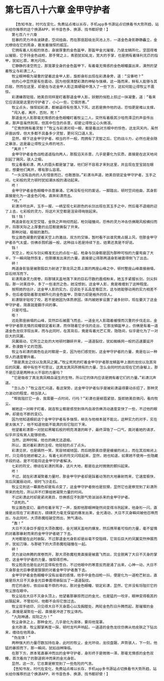 # 第七百八十六章 金甲守护者
        【告知书友，时代在变化，免费站点难以长存，手机app多书源站点切换看书大势所趋，站长给你推荐的这个换源APP，听书音色多、换源、找书都好使！】
       第七百八十六章
       狂暴的灵力冲击波肆虐，空间扭曲，而在那座超级龙凤池上方，一道金色身影静静矗立，金光缭绕在它的周身，散发着强悍的威压。
       它拥有着人形般的体态，身披厚重的金色盔甲，那盔甲金光璀璨，乃是龙鳞所化，坚固得难以摧毁，它手持金色战枪，那手臂之上，青筋犹如虬龙，宽大的手掌，也是拥有着锋利无匹的指甲，犹如匕首，寒光闪烁。
       它静静的凌空而立，那笼罩全身的金色盔甲下，有着毫无情感的金色眼瞳露出来，漠然的望着牧尘与彩潇二人。
       牧尘眼神极为凝重的望着这金甲人影，旋即身形出现在彩潇身旁，道：“没事吧？”
       他的心中显然是有些震动，因为他很清楚彩潇的神秘与强横，这一路而来，鲜有人能够与其匹敌，然而在这里，却是在与这金甲人影正面硬碰中落入了一些下方，这如何能让得牧尘不震惊。
       彩潇螓首轻摇，她美目同样是盯着那道金甲人影，妖魅的俏脸上掠过一抹凝重，道：“看来它应该就是这里的守护者了，小心一些，它很厉害。”
       牧尘点头，强悍如彩潇，都被逼得有些落入下风，这若是换作他的话，恐怕更是难以支撑。
       “闯入者，离开，否则，死！”
       那道金光人影那毫无情感的金色眼瞳盯着牧尘二人，突然有着极其沙哑而滞涩的声音传出来，那声音虽然刺耳，但其中包含的杀意，却是让得牧尘心头微凛。
       “它竟然拥有着灵智？”牧尘与彩潇对视一眼，都是看出对方眼中的惊色，这龙凤天内，虽然异兽凶悍，但大多都不具备多少灵智，更何况口道人言。
       显然，眼下这金甲守护者，相当的不一般，而拥有了灵智之后，它的战斗力，必然也是会随之暴涨，这是最让得牧尘头疼的地方。
       “离开！”
       金甲守护者金色战枪遥遥指向两人，那股滔天杀意，几乎是要化为实质，直接是在这天地间刮起了飓风，骇人之极。
       牧尘看看彩潇，两人的眉头都是皱了皱，他们好不容易才来到这里，并且现在至宝就在眼前，想要他们离开，哪有那么容易。
       “一头没有血肉的人形怪兽而已，也敢嚣张。”彩潇冷声道，她美目锁定金甲守护者，玉手之间，七彩般的灵力顿时犹如潮水般的涌动起来。
       咚！
       金甲守护者金色眼瞳中杀意暴涌，它再没有任何的废话，一脚踏出，顿时空间扭曲，其身影直接是化为一道金色闪电，直奔彩潇而去。
       “哼。”
       彩潇冷哼出声，玉手一握，一柄呈现七彩颜色的长剑出现在其玉手之中，然后毫不退缩的迎了上去，七彩般的灵力，将这片天空都是渲染得绚丽起来。
       铛！铛！
       两道身影在天空交错，金铁之声响彻而起，枪剑碰撞间，恐怖的灵力冲击仿佛飓风般横扫而开，将那天际之上厚重的云层都是撕裂了开来。
       那种对碰，极端的激烈。
       牧尘面色凝重的望着天空上的激战，双方的交锋，暂时看不出谁究竟占据上风，但那金甲守护者杀气太盛，仿佛杀戮机器一般，这种战斗若是持续下去，结果还真是不好说。
       铛！
       天空上，枪尖与剑尖精准无比的点在一起，枪身与剑身都是因为那种可怕的力量弯曲了大半，下一瞬间陡然恢复，但那爆发出来的力量，直接是让得那两道身影被震得倒飞了出去。
       砰！
       两道身影皆是被那股巨力射进了那龙凤之首上面的两座山峰之中，顿时整座山峰直接崩塌，巨石倾泻而下。
       彩潇周身灵力席卷，将那铺天盖地落下来的巨石尽数的震成粉末，她玉手紧握长剑，剑尖斜指，那一对美目中，多了一些凌厉之色，她没想到，这金甲人影，竟是难缠到了这种程度。
       按照她的估计，这金甲人影的实力，应该处于五品至尊层次，这与她能够动用的实力相差不多，但后者借助着那龙鳞所化的金色盔甲，防御力却是格外的惊人。
       彩潇银牙轻咬了咬，若不是她因为体质原因，体内被她爹设置了诸多封印，现在要灭了这金甲守护者，简直就是翻手间的事。
       只是可惜…
       嘭！
       远处那座崩塌的山峰，突然巨石被震飞而去，一道金光人影踏着缓慢而沉重的步伐走出，金甲守护者那无情的双瞳锁定着彩潇，而伴随着它步伐的走出，它那龙鳞盔甲上，仿佛是有着一道道金色龙纹浮现出来，而与此同时，在其背后，竟是有着光芒汇聚，隐隐间，似乎是化为了一对巨大的凤翼。
       凤翼扇动，它所立之处的大地顿时蹦碎开来，一道道裂纹，犹如蜘蛛网一般的迅速蔓延开来，弥漫数千丈的范围。
       牧尘与彩潇的面色在此时都是一变，因为他们感觉到，这金甲守护者的力量，竟是在以一种惊人的速度攀升着。
       “那是真龙之纹以及真凤之翼…”牧尘死死的盯着金甲守护者那龙鳞盔甲上面的龙纹以及其背后的凤翼，眼中有些不可思议，这真龙真凤所拥有的力量，怎么会同时的出现在它的身躯上，那不是应该是两种水火不容的力量吗？
       “它是吸收了真龙真凤精血诞生的生物，所以它的体内应该是拥有着它们的力量。”彩潇沉声道。
       “怎么办？”牧尘连忙问道，看这架势，这金甲守护者似乎是被彩潇逼得要动杀招了，那种灵力波动的程度，相当骇人。
       “帮我阻拦它一会，我需要一点时间，行吗？”彩潇也是柳眉紧锁，旋即她美目微闪，看向牧尘。
       被她这一对眸子盯着，就连牧尘都是感觉到体内血液仿佛流动速度变快了一些，不过他的眼神，却是在不断的变幻。
       因为他知道眼前这个金甲守护者有多强悍，柳炎与他根本就不能比，这种实力的对手，实在是太强大了，他不知道他能不能真的将它阻拦下来。
       他望着彩潇那一对犹如黑曜石般的明亮清澈的眸子，最终深吸了一口气，面对着她的请求，似乎并没有男人能够拒绝。
       当然，这种时候，他也的确无法退缩。
       所以，面对着彩潇的注视，他轻轻的点了点头。
       彩潇见状，也是嫣然一笑，笑容倾城倾国，而后她那美目便是缓缓的闭上，而在其双眸闭上时，只见得在她娇躯之上，有着七彩的符文闪现起来，显然，她也知道，如果她不使用一些隐藏手段的话，是不可能将这金甲守护者解决。
       七彩的符文，缭绕在彩潇的周身，这片大地，都是在此时微微的颤抖起来。
       咚！
       不过，就在彩潇凝聚着力量时，那金甲守护者却是踩着动荡的大地暴射而来，它速度极快，背后凤翼扇动间，顿时飞沙走石。
       牧尘见到这一幕面色却是有点变了，这金甲守护者倒也是狡猾，显然它也是察觉到了彩潇所带来的危险，所以并不打算给她凝聚力量的时间。
       不过彩潇此时却是紧闭美目，仿佛感应不到那气势汹汹杀来的金甲守护者。
       “该死的。”
       牧尘面色变幻，最终咬着牙骂了一声，旋即他那眼神陡然间变得冷冽起来，他身形一闪，直接是出现在了彩潇前方，磅礴灵力毫无保留的爆发出来，金光涌动，大日不灭身瞬间被他召唤而出，与此同时，大须弥魔柱破空而出，煞气涌动。
       “轰！”
       大日不灭身巨手握住大须弥魔柱，金光铺天盖地的爆发，然后携带着可怕的力量，毫不留情的对着那暴射而来的金甲守护者砸了下去。
       大地都是在此时崩裂，不过那道金光身影却是丝毫不受阻碍，它背后巨大的凤翼突然伸展而开，犹如刀锋，与那砸下的大须弥魔柱碰撞在一起。
       砰！
       灵力波动奔腾的席卷而开，那大须弥魔柱竟直接是被震飞而出，完全脱离了大日不灭身的掌控，这金甲守护者的力量，强悍得恐怖。
       牧尘脸庞也是在此时显得有些苍白，不过他眼中的寒意反而是涌了出来，心神一动，大日不灭身那金光巨拳便是狠狠的对着金甲守护者轰下去。
       金甲守护者金色眼瞳中没有丝毫的感情，他手中金色战枪一抖，便是化为一道枪芒射出，直接是将大日不灭身金光巨拳震得崩裂出了一道道裂纹。
       而它的身形，依旧丝毫不停的冲出，那对金色眼瞳，锁定彩潇，显然，它并没有将阻拦它的牧尘放在眼中。
       牧尘站在大日不灭身头顶上，他望着那暴掠而过的金光，也是猛的一咬牙，眼神变得极其的凶狠起来，不管如何，他都不会将它放过去。
       牧尘双手结印，只见得大日不灭身眉心以及胸膛处，两轮金色烈日升腾而起，那璀璨的金光，直接是凝聚在一起，直接是冲进了牧尘体内。
       “九阳神通，双阳之力！”
       牧尘身体之上，那种金光，几乎是化为液体，要将他笼罩。
       金光弥漫，牧尘脚掌再度一跺，顿时龙吟声响起，一道道的金色龙纹仿佛从他皮肤之下钻出来，缠绕在他周身。
       “伪龙体！”
       两种强大的力量尽数加持在身，此时的牧尘，金光环绕，龙纹盘踞，声势骇人，下一刻，他猛的暴掠而下，那一瞬间，犹如战神降临。
       在那下方，原本笔直暴冲而出的金甲守护者，身形终于是微微一滞，那毫无情感的金色双瞳，首次看向了的那道俯冲而来的金光身影。
       显然，这一次，它总算是察觉到了一些危险的气息。
       【告知书友，时代在变化，免费站点难以长存，手机app多书源站点切换看书大势所趋，站长给你推荐的这个换源APP，听书音色多、换源、找书都好使！】